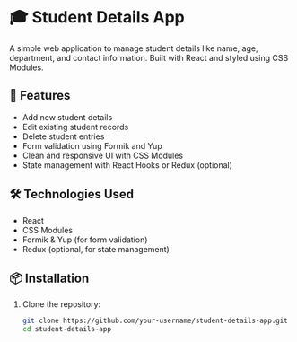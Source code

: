 # 🎓 Student Details App

A simple web application to manage student details like name, age, department, and contact information. Built with React and styled using CSS Modules.

## 🚀 Features

- Add new student details
- Edit existing student records
- Delete student entries
- Form validation using Formik and Yup
- Clean and responsive UI with CSS Modules
- State management with React Hooks or Redux (optional)

## 🛠️ Technologies Used

- React
- CSS Modules
- Formik & Yup (for form validation)
- Redux (optional, for state management)

## 📦 Installation

1. Clone the repository:
   ```bash
   git clone https://github.com/your-username/student-details-app.git
   cd student-details-app

